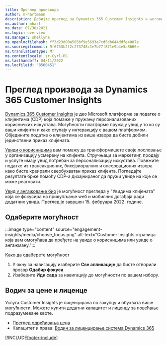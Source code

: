 ```yaml
---
title: Преглед производа
author: m-hartmann
description: Добијте преглед за Dynamics 365 Customer Insights и његове могућности.
ms.author: mhart
ms.date: 07/30/2021
ms.topic: overview
ms.manager: shellyha
ms.openlocfilehash: ff3d23d00a565bf9e5693e7cd5db644ddfe4887e
ms.sourcegitcommit: 9f6733b2f2c273748c1e7b77f871e9b4e5a8666e
ms.translationtype: MT
ms.contentlocale: sr-Cyrl-RS
ms.lasthandoff: 04/11/2022
ms.locfileid: "8560451"
---
```

# <a name="product-overview-for-dynamics-365-customer-insights"></a>Преглед производа за Dynamics 365 Customer Insights

[Dynamics 365 Customer Insights](https://dynamics.microsoft.com/ai/customer-insights/) је део Microsoft платформе за податке о клијентима (CDP) која помаже у пружању персонализованих корисничких искустава. Могућности платформе пружају увид у то ко су ваши клијенти и како ступају у интеракцију с вашом платформом. Обједините податке о клијентима из више извора да бисте добили јединствени приказ клијената.

[Увиди о корисницима](audience-insights/overview.md) вам помажу да трансформишете своје пословање у организацију усмерену на клијента. Стручњаци за маркетинг, продају и услуге имају увид потребан за персонализацију искустава. Повежите податке из трансакционих, бихејвиоралних и опсервационих извора како бисте креирали свеобухватан приказ клијента. Погледајте резултате брже помоћу CDP-а дизајнираног да пружи увиде на које се може реаговати. 

[Увид у ангажовање био](engagement-insights/overview.md) је могућност прегледа у "Увидима клијената" која се фокусира на прикупљање wеб и мобилних догађаја ради додатних увида. Преглед је завршен 15. фебруара 2022. године.
 
## <a name="choose-a-capability"></a>Одаберите могућност

:::image type="content" source="engagement-insights/media/choose_focus.png" alt-text="Customer Insights страница која вам омогућава да пређете на увиде о корисницима или увиде о ангажману.":::

Како да одаберете могућност

1. У окну за навигацију изаберите **Све апликације** да бисте отворили прозор **Одабир фокуса**.
1. Изаберите **Иди сада** за навигацију до могућности по вашем избору.

## <a name="pricing-and-licensing"></a>Водич за цене и лиценце

Услуга Customer Insights је лиценцирана по закупцу и обухвата више могућности. Можете купити додатни капацитет и лиценцу за повећање подразумеване квоте. 
- [Преглед одређивања цена](https://dynamics.microsoft.com/ai/customer-insights/pricing/)
- Капацитет и права: [Водич за лиценцирање система Dynamics 365](https://go.microsoft.com/fwlink/?LinkId=866544)

[!INCLUDE[footer-include](includes/footer-banner.md)]
